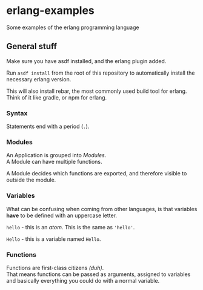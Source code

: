 # erlang-examples

Some examples of the erlang programming language

## General stuff

Make sure you have asdf installed, and the erlang plugin added.

Run `asdf install` from the root of this repository to automatically install the necessary erlang version.

This will also install rebar, the most commonly used build tool for erlang.\
Think of it like gradle, or npm for erlang.

### Syntax

Statements end with a period (`.`).

### Modules

An Application is grouped into _Modules_.\
A Module can have multiple functions.

A Module decides which functions are exported, and therefore visible to outside the module.

### Variables

What can be confusing when coming from other languages, is that variables **have** to be defined with an uppercase letter.

`hello` - this is an _atom_. This is the same as `'hello'`.

`Hello` - this is a variable named `Hello`.

### Functions

Functions are first-class citizens _(duh)_.\
That means functions can be passed as arguments, assigned to variables and basically everything you could do with a normal variable.
